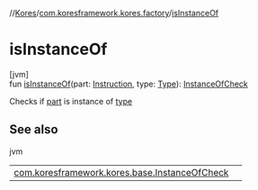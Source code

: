 //[Kores](../../index.md)/[com.koresframework.kores.factory](index.md)/[isInstanceOf](is-instance-of.md)

# isInstanceOf

[jvm]\
fun [isInstanceOf](is-instance-of.md)(part: [Instruction](../com.koresframework.kores/-instruction/index.md), type: [Type](https://docs.oracle.com/javase/8/docs/api/java/lang/reflect/Type.html)): [InstanceOfCheck](../com.koresframework.kores.base/-instance-of-check/index.md)

Checks if [part](is-instance-of.md) is instance of [type](is-instance-of.md)

## See also

jvm

| | |
|---|---|
| [com.koresframework.kores.base.InstanceOfCheck](../com.koresframework.kores.base/-instance-of-check/index.md) |  |
